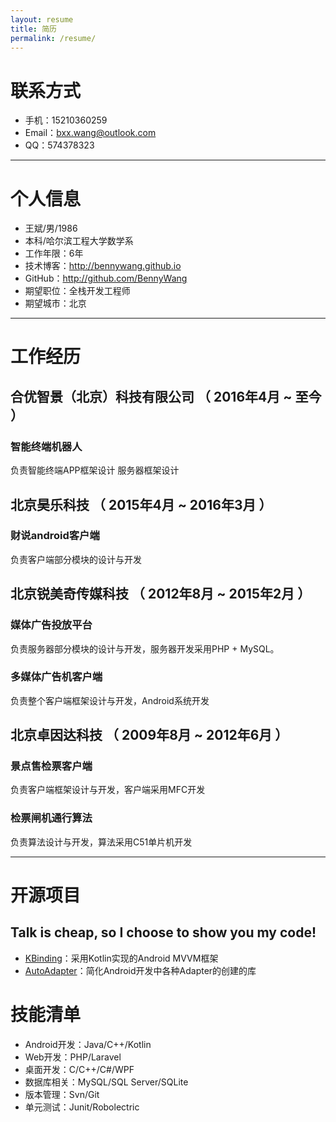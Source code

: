 ```yaml
---
layout: resume
title: 简历
permalink: /resume/
---
```



# 联系方式

- 手机：15210360259
- Email：bxx.wang@outlook.com
- QQ：574378323

---

# 个人信息

 - 王斌/男/1986
 - 本科/哈尔滨工程大学数学系
 - 工作年限：6年
 - 技术博客：http://bennywang.github.io
 - GitHub：http://github.com/BennyWang
 - 期望职位：全栈开发工程师
 - 期望城市：北京


---


# 工作经历

## 合优智景（北京）科技有限公司 （ 2016年4月 ~ 至今 ）

### 智能终端机器人

负责智能终端APP框架设计
服务器框架设计

## 北京昊乐科技 （ 2015年4月 ~ 2016年3月 ）

### 财说android客户端

负责客户端部分模块的设计与开发


## 北京锐美奇传媒科技 （ 2012年8月 ~ 2015年2月 ）

### 媒体广告投放平台

负责服务器部分模块的设计与开发，服务器开发采用PHP + MySQL。

### 多媒体广告机客户端

负责整个客户端框架设计与开发，Android系统开发


## 北京卓因达科技 （ 2009年8月 ~ 2012年6月 ）

### 景点售检票客户端

负责客户端框架设计与开发，客户端采用MFC开发

### 检票闸机通行算法

负责算法设计与开发，算法采用C51单片机开发


---

# 开源项目

## Talk is cheap, so I choose to show you my code!
 - [KBinding](http://github.com/BennyWang/KBinding)：采用Kotlin实现的Android MVVM框架
 - [AutoAdapter](http://github.com/BennyWang/AutoAdapter)：简化Android开发中各种Adapter的创建的库


# 技能清单


- Android开发：Java/C++/Kotlin
- Web开发：PHP/Laravel
- 桌面开发：C/C++/C#/WPF
- 数据库相关：MySQL/SQL Server/SQLite
- 版本管理：Svn/Git
- 单元测试：Junit/Robolectric

